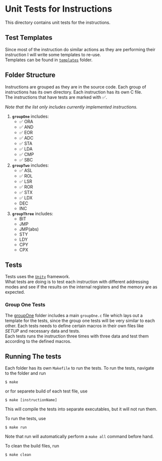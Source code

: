 # Unit Tests for Instructions

This directory contains unit tests for the instructions.

## Test Templates

Since most of the instruction do similar actions as they are performing their instruction I will write some templates to re-use.  
Templates can be found in [`templates`](./templates/) folder.

## Folder Structure

Instructions are grouped as they are in the source code. Each group of instructions has its own directory. Each instruction has its own C file.  
The instructions that have tests are marked with :white_check_mark:.

_Note that the list only includes currently implemented instructions._
1. **`groupOne`** includes:
    - :white_check_mark: ORA
    - :white_check_mark: AND
    - :white_check_mark: EOR
    - :white_check_mark: ADC
    - :white_check_mark: STA
    - :white_check_mark: LDA
    - :white_check_mark: CMP
    - :white_check_mark: SBC
2. **`groupTwo`** includes:
    - :white_check_mark: ASL
    - :white_check_mark: ROL
    - :white_check_mark: LSR
    - :white_check_mark: ROR
    - :white_check_mark: STX
    - :white_check_mark: LDX
    - DEC
    - INC
3. **`groupThree`** includes:
    - BIT
    - JMP
    - JMP(abs)
    - STY
    - LDY
    - CPY
    - CPX


## Tests

Tests uses the [`Unity`](https://github.com/ThrowTheSwitch/Unity) framework.  
What tests are doing is to test each instruction with different addressing modes and see if the results on the internal registers and the memory are as expected.

### Group One Tests

The [groupOne](./groupOne/) folder includes a main `groupOne.c` file which lays out a template for the tests, since the group one tests will be very similar to each other. Each tests needs to define certain macros in their own files like *SETUP* and necessary data and tests.  
Each tests runs the instruction three times with three data and test them according to the defined macros.  

## Running The tests

Each folder has its own `Makefile` to run the tests. To run the tests, navigate to the folder and run

```
$ make
```

or for separete build of each test file, use

```
$ make [instructionName]
```

This will compile the tests into separate executables, but it will not run them.

To run the tests, use

```
$ make run
```
Note that run will automatically perform a `make all` command before hand.

To clean the build files, run

```
$ make clean
```
